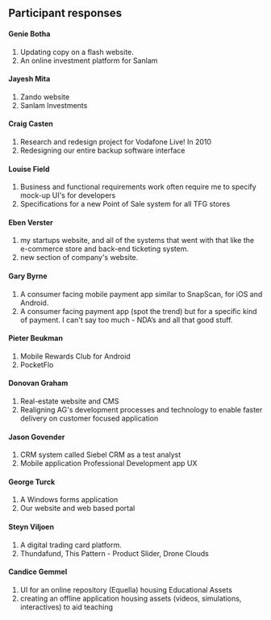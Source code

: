 ## Participant responses

#### Genie Botha

1. Updating copy on a flash website.
2. An online investment platform for Sanlam

#### Jayesh Mita

1. Zando website
2. Sanlam Investments

#### Craig Casten

1. Research and redesign project for Vodafone Live! In 2010
2. Redesigning our entire backup software interface

#### Louise Field

1. Business and functional requirements work often require me to specify mock-up UI's for developers
2. Specifications for a new Point of Sale system for all TFG stores

#### Eben Verster

1. my startups website, and all of the systems that went with that like the e-commerce store and back-end ticketing system.
2.  new section of company's website.

#### Gary Byrne

1. A consumer facing mobile payment app similar to SnapScan, for iOS and Android.
2. A consumer facing payment app (spot the trend) but for a specific kind of payment. I can't say too much - NDA’s and all that good stuff.

#### Pieter Beukman

1. Mobile Rewards Club for Android
2. PocketFlo

#### Donovan Graham

1. Real-estate website and CMS
2. Realigning AG's development processes and technology to enable faster delivery on customer focused application

#### Jason Govender

1. CRM system called Siebel CRM as a test analyst
2. Mobile application Professional Development app UX


#### George Turck

1. A Windows forms application
2. Our website and web based portal

#### Steyn Viljoen

1. A digital trading card platform.
2. Thundafund, This Pattern - Product Slider, Drone Clouds

#### Candice Gemmel

1. UI for an online repository (Equella) housing Educational Assets
2.  creating an offline application housing assets (videos, simulations, interactives) to aid teaching